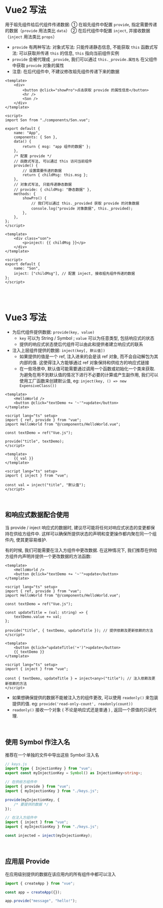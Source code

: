 # Vue2 写法

用于祖先组件给后代组件传递数据:
① 在祖先组件中配置 `provide`, 指定需要传递的数据（`provide` 用法类比 `data`）
② 在后代组件中配置 `inject`, 并接收数据（`inject` 用法类比 `props`）

-   `provide` 有两种写法:
    对象式写法: 只能传递静态信息, 不能获取 `this`
    函数式写法: 可以获取并传递 `this` 的信息, `this` 指向当前组件实例
-   `provide` 会被代理成 `_provide`, 我们可以通过 `this._provide.属性名` 在父组件中获取 `provide` 对象的属性
-   注意: 在后代组件中, 不建议修改祖先组件传递下来的数据

```vue
<template>
    <div>
        <button @click="showPro">点击获取 provide 的属性信息</button>
        <hr />
        <Son />
    </div>
</template>

<script>
import Son from "./components/Son.vue";

export default {
    name: "App",
    components: { Son },
    data() {
        return { msg: "app 组件的数据" };
    },
    /* 配置 provide */
    // 函数式写法, 可以通过 this 访问当前组件
    provide() {
        // 设置需要传递的数据
        return { childMsg: this.msg };
    },
    // 对象式写法, 只能传递静态数据
    // provide: { childMsg: "静态数据" },
    methods: {
        showPro() {
            // 我们可以通过 this._provided 获取 provide 的对象数据
            console.log("provide 对象数据", this._provided);
        },
    },
};
</script>
```

```vue
<template>
    <div class="son">
        <p>inject: {{ childMsg }}</p>
    </div>
</template>

<script>
export default {
    name: "Son",
    inject: ["childMsg"], // 配置 inject, 接收祖先组件传递的数据
};
</script>
```

<br><br>

# Vue3 写法

-   为后代组件提供数据: `provide(key, value)`
    -   `key` 可以为 String / Symbol ; `value` 可以为任意类型, 包括响应式的状态
    -   提供的响应式状态使后代组件可以由此和提供者建立响应式的联系
-   注入上层组件提供的数据: `inject(key[, 默认值])`
    -   如果提供的值是一个 ref, 注入进来的会是该 ref 对象, 而不会自动解包为其内部的值. 这使得注入方能够通过 ref 对象保持和供给方的响应式链接
    -   在一些场景中, 默认值可能需要通过调用一个函数或初始化一个类来获取. 为避免在用不到默认值的情况下进行不必要的计算或产生副作用, 我们可以使用工厂函数来创建默认值, eg: `inject(key, () => new ExpensiveClass())`

```vue
<template>
    <HelloWorld />
    <button @click="textDemo += '~'">update</button>
</template>

<script lang="ts" setup>
import { ref, provide } from "vue";
import HelloWorld from "@/components/HelloWorld.vue";

const textDemo = ref("Vue.js");

provide("title", textDemo);
</script>
```

```vue
<template>
    {{ val }}
</template>

<script lang="ts" setup>
import { inject } from "vue";

const val = inject("title", "默认值");
</script>
```

<br>

## 和响应式数据配合使用

当 provide / inject 响应式的数据时, 建议尽可能将任何对响应式状态的变更都保持在供给方组件中. 这样可以确保所提供状态的声明和变更操作都内聚在同一个组件内, 使其更容易维护.

有的时候, 我们可能需要在注入方组件中更改数据. 在这种情况下, 我们推荐在供给方组件内声明并提供一个更改数据的方法函数:

```vue
<template>
    <HelloWorld />
    <button @click="textDemo += '~'">update</button>
</template>

<script lang="ts" setup>
import { ref, provide } from "vue";
import HelloWorld from "@/components/HelloWorld.vue";

const textDemo = ref("Vue.js");

const updateTitle = (val: string) => {
    textDemo.value += val;
};

provide("title", { textDemo, updateTitle }); // 提供依赖及更新依赖的方法
</script>
```

```vue
<template>
    <button @click="updateTitle('+')">update</button>
    {{ textDemo }}
</template>

<script lang="ts" setup>
import { inject } from "vue";

const { textDemo, updateTitle } = inject<any>("title"); // 注入依赖及更新依赖的方法
</script>
```

-   如果想确保提供的数据不能被注入方的组件更改, 可以使用 `readonly()` 来包装提供的值.
    eg: `provide('read-only-count', readonly(count))`
-   `readonly()` 接收一个对象 ( 不论是响应式还是普通 ) , 返回一个原值的只读代理.

<br>

## 使用 Symbol 作注入名

推荐在一个单独的文件中导出这些 Symbol 注入名

```typescript
// keys.js
import type { InjectionKey } from "vue";
export const myInjectionKey = Symbol() as InjectionKey<string>;
```

```js
// 在供给方组件中
import { provide } from "vue";
import { myInjectionKey } from "./keys.js";

provide(myInjectionKey, {
    /* 要提供的数据 */
});
```

```js
// 在注入方组件中
import { inject } from "vue";
import { myInjectionKey } from "./keys.js";

const injected = inject(myInjectionKey);
```

<br>

## 应用层 Provide

在应用级别提供的数据在该应用内的所有组件中都可以注入

```js
import { createApp } from "vue";

const app = createApp({});

app.provide("message", "hello!");
```

<br>
